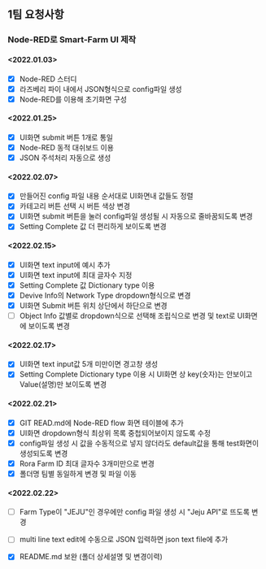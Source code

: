 ## 1팀 요청사항

### Node-RED로 Smart-Farm UI 제작

#### <2022.01.03>
- [X] Node-RED 스터디
- [X] 라즈베리 파이 내에서 JSON형식으로 config파일 생성
- [X] Node-RED를 이용해 초기화면 구성

#### <2022.01.25>
- [X] UI화면 submit 버튼 1개로 통일 
- [X] Node-RED 동적 대쉬보드 이용
- [X] JSON 주석처리 자동으로 생성

#### <2022.02.07>
- [X] 만들어진 config 파일 내용 순서대로 UI화면내 값들도 정렬
- [X] 카테고리 버튼 선택 시 버튼 색상 변경
- [X] UI화면 submit 버튼을 눌러 config파일 생성될 시 자동으로 줄바꿈되도록 변경
- [X] Setting Complete 값 더 편리하게 보이도록 변경

#### <2022.02.15>
- [X] UI화면 text input에 예시 추가
- [X] UI화면 text input에 최대 글자수 지정 
- [X] Setting Complete 값 Dictionary type 이용
- [X] Devive Info의 Network Type dropdown형식으로 변경
- [X] UI화면 Submit 버튼 위치 상단에서 하단으로 변경
- [ ] Object Info 값별로 dropdown식으로 선택해 조립식으로 변경 및 text로 UI화면에 보이도록 변경

#### <2022.02.17>
- [X] UI화면 text input값 5개 미만이면 경고창 생성 
- [X] Setting Complete Dictionary type 이용 시 UI화면 상 key(숫자)는 안보이고 Value(설명)만 보이도록 변경

#### <2022.02.21>
- [X] GIT READ.md에 Node-RED flow 화면 테이블에 추가
- [X] UI화면 dropdown형식 최상위 목록 중첩되어보이지 않도록 수정
- [X] config파일 생성 시 값을 수동적으로 넣지 않더라도 default값을 통해 test화면이 생성되도록 변경
- [X] Rora Farm ID 최대 글자수 3개미만으로 변경
- [X] 폴더명 팀별 동일하게 변경 및 파일 이동

#### <2022.02.22>
- [ ] Farm Type이 "JEJU"인 경우에만 config 파일 생성 시 "Jeju API"로 뜨도록 변경
- [ ] multi line text edit에 수동으로 JSON 입력하면 json text file에 추가
- [X] README.md 보완 (폴더 상세설명 및 변경이력)

